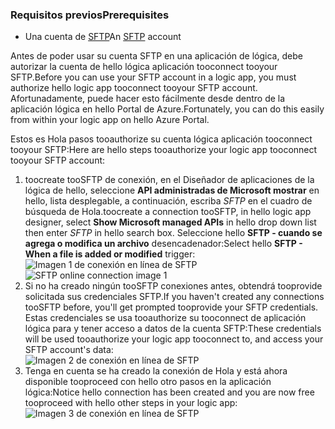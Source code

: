 ### <a name="prerequisites"></a><span data-ttu-id="d13d6-101">Requisitos previos</span><span class="sxs-lookup"><span data-stu-id="d13d6-101">Prerequisites</span></span>
* <span data-ttu-id="d13d6-102">Una cuenta de [SFTP](https://en.wikipedia.org/wiki/SSH_File_Transfer_Protocol)</span><span class="sxs-lookup"><span data-stu-id="d13d6-102">An [SFTP](https://en.wikipedia.org/wiki/SSH_File_Transfer_Protocol) account</span></span>  

<span data-ttu-id="d13d6-103">Antes de poder usar su cuenta SFTP en una aplicación de lógica, debe autorizar la cuenta de hello lógica aplicación tooconnect tooyour SFTP.</span><span class="sxs-lookup"><span data-stu-id="d13d6-103">Before you can use your SFTP account in a logic app, you must authorize hello logic app tooconnect tooyour SFTP account.</span></span> <span data-ttu-id="d13d6-104">Afortunadamente, puede hacer esto fácilmente desde dentro de la aplicación lógica en hello Portal de Azure.</span><span class="sxs-lookup"><span data-stu-id="d13d6-104">Fortunately, you can do this easily from within your logic app on hello Azure Portal.</span></span>  

<span data-ttu-id="d13d6-105">Estos es Hola pasos tooauthorize su cuenta lógica aplicación tooconnect tooyour SFTP:</span><span class="sxs-lookup"><span data-stu-id="d13d6-105">Here are hello steps tooauthorize your logic app tooconnect tooyour SFTP account:</span></span>  

1. <span data-ttu-id="d13d6-106">toocreate tooSFTP de conexión, en el Diseñador de aplicaciones de la lógica de hello, seleccione **API administradas de Microsoft mostrar** en hello, lista desplegable, a continuación, escriba *SFTP* en el cuadro de búsqueda de Hola.</span><span class="sxs-lookup"><span data-stu-id="d13d6-106">toocreate a connection tooSFTP, in hello logic app designer, select **Show Microsoft managed APIs** in hello drop down list then enter *SFTP* in hello search box.</span></span> <span data-ttu-id="d13d6-107">Seleccione hello **SFTP - cuando se agrega o modifica un archivo** desencadenador:</span><span class="sxs-lookup"><span data-stu-id="d13d6-107">Select hello **SFTP - When a file is added or modified** trigger:</span></span>  
   <span data-ttu-id="d13d6-108">![Imagen 1 de conexión en línea de SFTP](./media/connectors-create-api-sftp/sftp-1.png)</span><span class="sxs-lookup"><span data-stu-id="d13d6-108">![SFTP online connection image 1](./media/connectors-create-api-sftp/sftp-1.png)</span></span>  
2. <span data-ttu-id="d13d6-109">Si no ha creado ningún tooSFTP conexiones antes, obtendrá tooprovide solicitada sus credenciales SFTP.</span><span class="sxs-lookup"><span data-stu-id="d13d6-109">If you haven't created any connections tooSFTP before, you'll get prompted tooprovide your SFTP credentials.</span></span> <span data-ttu-id="d13d6-110">Estas credenciales se usa tooauthorize su tooconnect de aplicación lógica para y tener acceso a datos de la cuenta SFTP:</span><span class="sxs-lookup"><span data-stu-id="d13d6-110">These credentials will be used tooauthorize your logic app tooconnect to, and access your SFTP account's data:</span></span>  
   ![Imagen 2 de conexión en línea de SFTP](./media/connectors-create-api-sftp/sftp-2.png)  
3. <span data-ttu-id="d13d6-112">Tenga en cuenta se ha creado la conexión de Hola y está ahora disponible tooproceed con hello otro pasos en la aplicación lógica:</span><span class="sxs-lookup"><span data-stu-id="d13d6-112">Notice hello connection has been created and you are now free tooproceed with hello other steps in your logic app:</span></span>   
   ![Imagen 3 de conexión en línea de SFTP](./media/connectors-create-api-sftp/sftp-3.png) 

